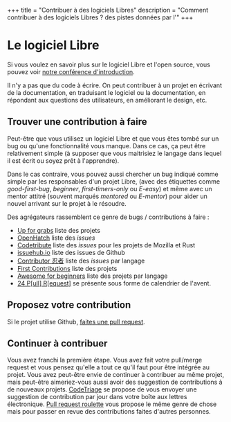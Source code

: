 +++
title = "Contribuer à des logiciels Libres"
description = "Comment contribuer à des logiciels Libres ? des pistes données par l'"
+++

# Le logiciel Libre

Si vous voulez en savoir plus sur le logiciel Libre et l'open source, vous
pouvez voir [notre conférence
d'introduction](./activités/conférences/introduction_libre_open_source.md).

Il n'y a pas que du code à écrire. On peut contribuer à un projet en écrivant de la documentation, en traduisant le logiciel ou la documentation, en répondant aux questions des utilisateurs, en améliorant le design, etc.

## Trouver une contribution à faire

Peut-être que vous utilisez un logiciel Libre et que vous êtes tombé sur un bug
ou qu'une fonctionnalité vous manque. Dans ce cas, ça peut être relativement
simple (à supposer que vous maitrisiez le langage dans lequel il est écrit ou
soyez prêt à l'apprendre).

Dans le cas contraire, vous pouvez aussi chercher un bug indiqué comme simple
par les responsables d'un projet Libre, (avec des étiquettes comme
_good-first-bug_, _beginner_, _first-timers-only_ ou _E-easy_) et même avec un
mentor attitré (souvent marqués _mentored_ ou _E-mentor_) pour aider un nouvel
arrivant sur le projet à le résoudre.

Des agrégateurs rassemblent ce genre de bugs / contributions à faire :

- [Up for grabs](https://up-for-grabs.net/) liste des projets
- [OpenHatch](https://openhatch.org/search/) liste des _issues_
- [Codetribute](https://codetribute.mozilla.org/) liste des _issues_ pour les projets de Mozilla et Rust
- [issuehub.io](http://issuehub.io/) liste des issues de Github
- [Contributor 忍者](https://contributor.ninja/) liste des _issues_ par langage
- [First Contributions](https://firstcontributions.github.io/) liste des projets
- [Awesome for beginners](https://github.com/MunGell/awesome-for-beginners#readme) liste des projets par langage
- [24 P[ull] R[equest]](https://24pullrequests.com/) se présente sous forme de calendrier de l'avent.

## Proposez votre contribution

Si le projet utilise Github, [faites une pull request](./documentation/logiciel_libre/pull_request/index.md).

## Continuer à contribuer

Vous avez franchi la première étape. Vous avez fait votre pull/merge request et vous pensez qu'elle a tout ce qu'il faut pour être intégrée au projet. Vous avez peut-être envie de continuer à contribuer au même projet, mais peut-être aimeriez-vous aussi avoir des suggestion de contributions à de nouveaux projets.
[CodeTriage](https://www.codetriage.com/) se propose de vous envoyer une suggestion de contribution par jour dans votre boîte aux lettres électronique.
[Pull request roulette](http://www.pullrequestroulette.com/) vous propose le même genre de chose mais pour passer en revue des contributions faites d'autres personnes.
